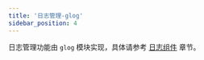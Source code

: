 ```yaml
---
title: '日志管理-glog'
sidebar_position: 4
---
```


日志管理功能由 `glog` 模块实现，具体请参考 [日志组件](output/goframe-v2.0-md/核心组件-重点/日志组件) 章节。
